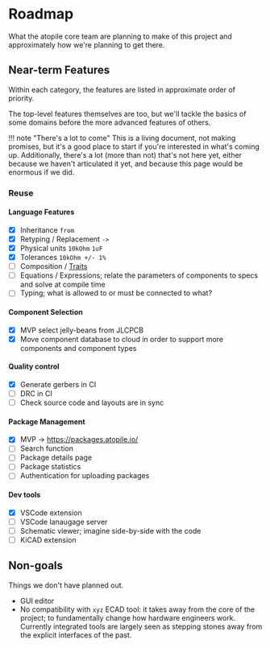 # Roadmap

What the atopile core team are planning to make of this project and approximately how we're planning to get there.

## Near-term Features

Within each category, the features are listed in approximate order of priority.

The top-level features themselves are too, but we'll tackle the basics of some domains before the more advanced features of others.

!!! note "There's a lot to come"
    This is a living document, not making promises, but it's a good place to start if you're interested in what's coming up.
    Additionally, there's a lot (more than not) that's not here yet, either because we haven't articulated it yet, and because this page would be enormous if we did.

### Reuse

#### Language Features

- [x] Inheritance `from`
- [x] Retyping / Replacement `->`
- [x] Physical units `10kOhm` `1uF`
- [x] Tolerances `10kOhm +/- 1%`
- [ ] Composition / [Traits](https://doc.rust-lang.org/book/ch10-02-traits.html)
- [ ] Equations / Expressions; relate the parameters of components to specs and solve at compile time
- [ ] Typing; what is allowed to or must be connected to what?

#### Component Selection

- [x] MVP select jelly-beans from JLCPCB
- [x] Move component database to cloud in order to support more components and component types

#### Quality control

- [x] Generate gerbers in CI
- [ ] DRC in CI
- [ ] Check source code and layouts are in sync

#### Package Management

- [x] MVP -> https://packages.atopile.io/
- [ ] Search function
- [ ] Package details page
- [ ] Package statistics
- [ ] Authentication for uploading packages

#### Dev tools

- [x] VSCode extension
- [ ] VSCode lanaugage server
- [ ] Schematic viewer; imagine side-by-side with the code
- [ ] KiCAD extension

## Non-goals

Things we don't have planned out.

- GUI editor
- No compatibility with `xyz` ECAD tool: it takes away from the core of the project; to fundamentally change how hardware engineers work. Currently integrated tools are largely seen as stepping stones away from the explicit interfaces of the past.
